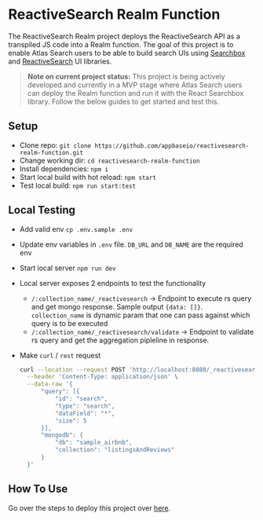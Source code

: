 # ReactiveSearch Realm Function


The ReactiveSearch Realm project deploys the ReactiveSearch API as a transpiled JS code into a Realm function. The goal of this project is to enable Atlas Search users to be able to build search UIs using [Searchbox](https://opensource.appbase.io/searchbox) and [ReactiveSearch](https://opensource.appbase.io/reactivesearch) UI libraries.

> **Note on current project status:** This project is being actively developed and currently in a MVP stage where Atlas Search users can deploy the Realm function and run it with the React Searchbox library. Follow the below guides to get started and test this.

## Setup

- Clone repo: `git clone https://github.com/appbaseio/reactivesearch-realm-function.git`
- Change working dir: `cd reactivesearch-realm-function`
- Install dependencies: `npm i`
- Start local build with hot reload: `npm start`
- Test local build: `npm run start:test`

## Local Testing

- Add valid env `cp .env.sample .env`
- Update env variables in `.env` file. `DB_URL` and `DB_NAME` are the required env
- Start local server `npm run dev`
- Local server exposes 2 endpoints to test the functionality
  - `/:collection_name/_reactivesearch` -> Endpoint to execute rs query and get mongo response. Sample output `{data: []}`. `collection_name` is dynamic param that one can pass against which query is to be executed
  - `/:collection_name/_reactivesearch/validate` -> Endpoint to validate rs query and get the aggregation pipleline in response.
- Make `curl` / `rest` request

  ```sh
  curl --location --request POST 'http://localhost:8080/_reactivesearch' \
    --header 'Content-Type: application/json' \
    --data-raw '{
        "query": [{
            "id": "search",
            "type": "search",
            "dataField": "*",
            "size": 5
        }],
        "mongodb": {
            "db": "sample_airbnb",
            "collection": "listingsAndReviews"
        }
    }'
  ```

## How To Use

Go over the steps to deploy this project over [here](docs/deploy.md).
